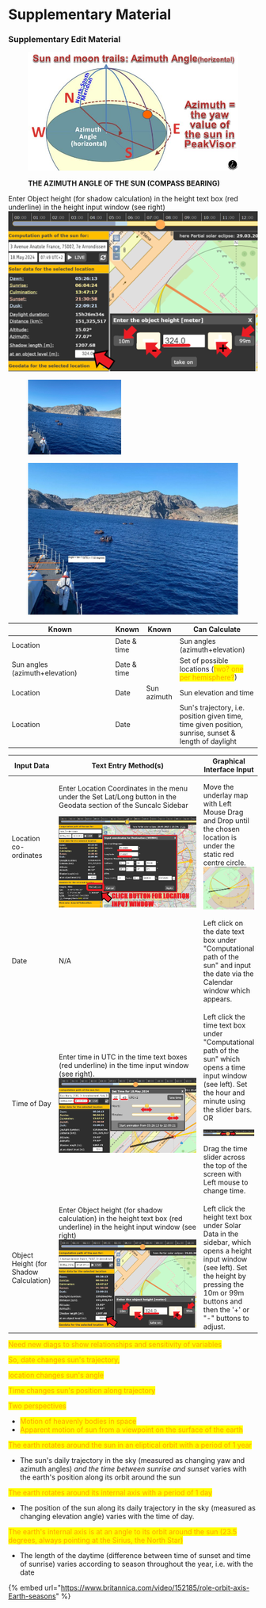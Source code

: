 # Supplementary Material

### Supplementary Edit Material

<figure><img src=".gitbook/assets/suncalcazimuth (1).JPG" alt=""><figcaption><p><strong>THE AZIMUTH ANGLE OF THE SUN (COMPASS BEARING)</strong></p></figcaption></figure>

Enter Object height (for shadow calculation) in the height text box (red underline) in the height input window (see right)![](<.gitbook/assets/image (2) (1).png>)



<figure><img src=".gitbook/assets/JPEG1.jpg" alt="" width="188"><figcaption></figcaption></figure>

<figure><img src=".gitbook/assets/CalculatingShadowAngle.jpg" alt=""><figcaption></figcaption></figure>

<table><thead><tr><th width="195">Known</th><th>Known</th><th>Known</th><th>Can Calculate</th></tr></thead><tbody><tr><td>Location</td><td>Date &#x26; time</td><td></td><td>Sun angles (azimuth+elevation)</td></tr><tr><td>Sun angles (azimuth+elevation)</td><td>Date &#x26; time</td><td></td><td>Set of possible locations (<mark style="color:orange;">two? one per hemisphere?</mark>)</td></tr><tr><td>Location</td><td>Date</td><td>Sun azimuth</td><td>Sun elevation and time</td></tr><tr><td>Location</td><td>Date</td><td></td><td>Sun's trajectory, i.e. position given time, time given position, sunrise, sunset &#x26; length of daylight</td></tr></tbody></table>

<table><thead><tr><th width="82">Input Data</th><th width="371">Text Entry Method(s)</th><th>Graphical Interface Input</th></tr></thead><tbody><tr><td>Location co-ordinates</td><td><p>Enter Location Coordinates in the menu under the Set Lat/Long button in the Geodata section of the Suncalc Sidebar</p><p><img src=".gitbook/assets/image (4).png" alt="" data-size="original"></p></td><td>Move the underlay map with Left Mouse Drag and Drop until the chosen location is under the static red centre circle.<img src=".gitbook/assets/image (5).png" alt=""></td></tr><tr><td>Date</td><td>N/A</td><td>Left click on the date text box under "Computational path of the sun" and input the date via the Calendar window which appears.</td></tr><tr><td>Time of Day</td><td>Enter time in UTC in the time text boxes (red underline) in the time input window (see right).<img src=".gitbook/assets/image (1) (1).png" alt=""></td><td><p>Left click the time text box under "Computational path of the sun" which opens a time input window (see left). Set the hour and minute using the slider bars. OR</p><p><img src=".gitbook/assets/image (7).png" alt="" data-size="original"></p><p>Drag the time slider across the top of the screen with Left mouse to change time.</p></td></tr><tr><td>Object Height (for Shadow Calculation)</td><td>Enter Object height (for shadow calculation) in the height text box (red underline) in the height input window (see right)<img src=".gitbook/assets/image (2) (1).png" alt=""></td><td>Left click the height text box under Solar Data in the sidebar, which opens a height input window (see left). Set the height by pressing the 10m or 99m buttons and then the '+' or "-" buttons to adjust.</td></tr></tbody></table>

<mark style="color:orange;">Need new diags to show relationships and sensitivity of variables</mark>

<mark style="color:orange;">So, date changes sun's trajectory,</mark>

<mark style="color:orange;">location changes sun's angle</mark>

<mark style="color:orange;">Time changes sun's position along trajectory</mark>

<mark style="color:orange;">Two perspectives</mark>

* <mark style="color:orange;">Motion of heavenly bodies in space</mark>
* <mark style="color:orange;">Apparent motion of sun from a viewpoint on the surface of the earth</mark>

<mark style="color:orange;">The earth rotates around the sun in an eliptical orbit with a period of 1 year</mark>

* The sun's daily trajectory in the sky (measured as changing yaw and azimuth angles) _and the time between sunrise and sunset_ varies with the earth's position along its orbit around the sun

<mark style="color:orange;">The earth rotates around its internal axis with a period of 1 day</mark>

* The position of the sun along its daily trajectory in the sky (measured as changing elevation angle) varies with the time of day.

<mark style="color:orange;">The earth's internal axis is at an angle to its orbit around the sun (23.5 degrees, always pointing at the Sirius, the North Star)</mark>

* The length of the daytime (difference between time of sunset and time of sunrise) varies according to season throughout the year, i.e. with the date

{% embed url="https://www.britannica.com/video/152185/role-orbit-axis-Earth-seasons" %}
